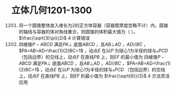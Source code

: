 # 立体几何1201-1300
1201. 将一个圆锥整体放入棱长为2的正方体容器（容器壁厚度忽略不计）内，圆锥的轴线与容器的体对角线重合，则圆锥的体积最大值为（ ）。	$\frac{\sqrt{3}\pi}{2}$	4	计算错误
1202. 四棱锥$P-ABCD$ 满足$PA \bot$ 底面$ABCD$ ，且$AB \bot AD$ ，$AD//BC$ ，$PA=AB=AD=\frac{1}{2}BC=1$ ，动点$E$ 在以$P$ 为球心1为半径的球与$\vartriangle PCD$ （包括边界）的交线上，动点$F$ 在直线$PB$ 上，则$EF$ 的最小值为 四棱锥$P-ABCD$ 满足$PA \bot$ 底面$ABCD$ ，且$AB \bot AD$ ，$AD//BC$ ，$PA=AB=AD=\frac{1}{2}BC=1$ ，动点$E$ 在以$P$ 为球心1为半径的球与$\vartriangle PCD$ （包括边界）的交线上，动点$F$ 在直线$PB$ 上，则$EF$ 的最小值为	$\frac{\sqrt{6}}{3}$	4	方法灵活应用